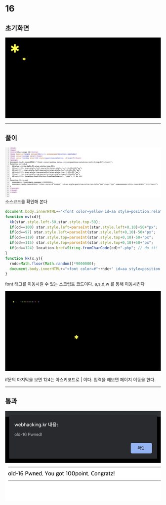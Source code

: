 # 16

## 초기화면

![초기화면](./img/16_1.png)

---
## 풀이

![소스코드](./img/16_2.png)
소스코드를 확인해 본다
```javascript
document.body.innerHTML+="<font color=yellow id=aa style=position:relative;left:0;top:0>*</font>";
function mv(cd){
  kk(star.style.left-50,star.style.top-50);
  if(cd==100) star.style.left=parseInt(star.style.left+0,10)+50+"px";
  if(cd==97) star.style.left=parseInt(star.style.left+0,10)-50+"px";
  if(cd==119) star.style.top=parseInt(star.style.top+0,10)-50+"px";
  if(cd==115) star.style.top=parseInt(star.style.top+0,10)+50+"px";
  if(cd==124) location.href=String.fromCharCode(cd)+".php"; // do it!
}
function kk(x,y){
  rndc=Math.floor(Math.random()*9000000);
  document.body.innerHTML+="<font color=#"+rndc+" id=aa style=position:relative;left:"+x+";top:"+y+" onmouseover=this.innerHTML=''>*</font>";
}
```

font 태그를 이동시킬 수 있는 스크립트 코드이다. a,s,d,w 를 통해 이동시킨다

![이동](./img/16_3.png)

if문의 마지막을 보면 124는 아스키코드로 | 이다. 입력을 해보면 페이지 이동을 한다.

---
## 통과
![alert](./img/16_pass1.png)
![page](./img/16_pass2.png)

